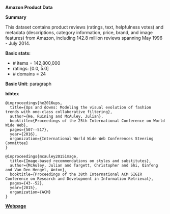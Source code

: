 **Amazon Product Data**

**Summary**

This dataset contains product reviews (ratings, text, helpfulness votes) and metadata (descriptions, category information, price, brand, and image features) from Amazon, including 142.8 million reviews spanning May 1996 - July 2014.

**Basic stats:**
+ \# items = 142,800,000
+ ratings: [0.0, 5.0]
+ \# domains = 24

**Basic Unit**: paragraph

**bibtex**
```
@inproceedings{he2016ups,
  title={Ups and downs: Modeling the visual evolution of fashion trends with one-class collaborative filtering},
  author={He, Ruining and McAuley, Julian},
  booktitle={Proceedings of the 25th International Conference on World Wide Web},
  pages={507--517},
  year={2016},
  organization={International World Wide Web Conferences Steering Committee}
}
```
```
@inproceedings{mcauley2015image,
  title={Image-based recommendations on styles and substitutes},
  author={McAuley, Julian and Targett, Christopher and Shi, Qinfeng and Van Den Hengel, Anton},
  booktitle={Proceedings of the 38th International ACM SIGIR Conference on Research and Development in Information Retrieval},
  pages={43--52},
  year={2015},
  organization={ACM}
}
```

[**Webpage**](http://jmcauley.ucsd.edu/data/amazon/)



